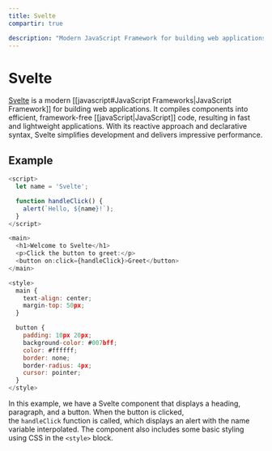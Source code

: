 ```yaml
---
title: Svelte
compartir: true

description: "Modern JavaScript Framework for building web applications."
---
```


# Svelte

[Svelte](https://svelte.dev/) is a modern [[javascript#JavaScript Frameworks|JavaScript Framework]] for building web applications. It compiles components into efficient, framework-free [[javaScript|JavaScript]] code, resulting in fast and lightweight applications. With its reactive approach and declarative syntax, Svelte simplifies development and delivers impressive performance.

## Example

```javascript
<script>
  let name = 'Svelte';

  function handleClick() {
    alert(`Hello, ${name}!`);
  }
</script>

<main>
  <h1>Welcome to Svelte</h1>
  <p>Click the button to greet:</p>
  <button on:click={handleClick}>Greet</button>
</main>

<style>
  main {
    text-align: center;
    margin-top: 50px;
  }

  button {
    padding: 10px 20px;
    background-color: #007bff;
    color: #ffffff;
    border: none;
    border-radius: 4px;
    cursor: pointer;
  }
</style>
```

In this example, we have a Svelte component that displays a heading, paragraph, and a button. When the button is clicked, the `handleClick` function is called, which displays an alert with the name variable interpolated. The component also includes some basic styling using CSS in the `<style>` block.
